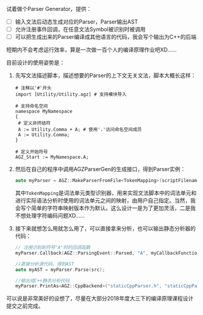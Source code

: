 试着做个Parser Generator，提供：

- [ ] 输入文法后动态生成对应的Parser，Parser输出AST
- [ ] 允许注册事件回调，在任意文法Symbol被识别时被调用
- [ ] 可以把生成出来的Parser编译成其他语言的代码，我会写个输出为C++的后端

短期内不会考虑运行效率，算是一次做一百个人的编译原理作业吧XD……

目前设计的使用姿势是：

1. 先写文法描述脚本，描述想要的Parser的上下文无关文法，脚本大概长这样：

   ```
   # 注释以'#'开头
   import [Utility/Utility.agz] # 支持模块导入

   # 支持命名空间
   namespace MyNamespace
   {
   	# 定义非终结符
   	A := Utility.Comma + A; # 使用'.'访问命名空间成员
   	A := Utility.Comma;
   }

   # 定义开始符号
   AGZ_Start := MyNamespace.A;
   ```

2. 然后在自己的程序中调用AGZParserGen的生成接口，得到Parser实例：

   ```cpp
   auto myParser = AGZ::MakeParserFromFile<TokenMapping>(scriptFilename);
   ```

   其中`TokenMapping`是词法单元类型识别器，用来实现文法脚本中的词法单元和进行实际语法分析时使用的词法单元之间的映射，由用户自己指定。当然，我会写个简单的字符串映射版本作为默认。这么设计一是为了更加灵活，二是我不想处理字符编码问题XD……

3. 接下来就想怎么用就怎么用了，可以直接拿来分析，也可以输出静态分析器的代码：

   ```cpp
   // 注册识别到符号"A"时的回调函数
   myParser.Callback(AGZ::ParsingEvent::Parsed, "A", myCallbackFunction);

   //直接分析源代码，得到AST
   auto myAST = myParser.Parse(src);

   //输出成C++静态分析代码
   myParser.PrintAs<AGZ::CppBackend>("staticCppParser.h", "staticCppParser.cpp");
   ```

可以说是非常美好的设想了，尽量在大部分2018年度大三下的编译原理课程设计提交之前完成。